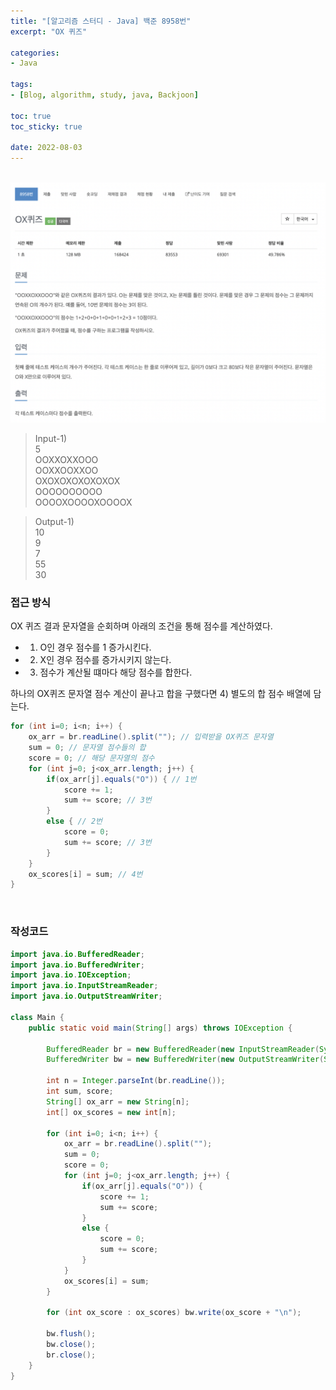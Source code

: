 ```yaml
--- 
title: "[알고리즘 스터디 - Java] 백준 8958번" 
excerpt: "OX 퀴즈" 

categories: 
- Java

tags: 
- [Blog, algorithm, study, java, Backjoon]

toc: true
toc_sticky: true

date: 2022-08-03
--- 
```


<br>

<center><img src="/assets/images/backjoon/8958.png"></center>

> Input-1) <br>
5 <br>
OOXXOXXOOO <br>
OOXXOOXXOO <br>
OXOXOXOXOXOXOX <br>
OOOOOOOOOO <br>
OOOOXOOOOXOOOOX <br>

> Output-1) <br>
10 <br>
9 <br>
7 <br>
55 <br>
30 <br>

### 접근 방식
OX 퀴즈 결과 문자열을 순회하며 아래의 조건을 통해 점수를 계산하였다.
- 1) O인 경우 점수를 1 증가시킨다.
- 2) X인 경우 점수를 증가시키지 않는다.
- 3) 점수가 계산될 떄마다 해당 점수를 합한다.

하나의 OX퀴즈 문자열 점수 계산이 끝나고 합을 구했다면 4) 별도의 합 점수 배열에 담는다.

```java
for (int i=0; i<n; i++) {
    ox_arr = br.readLine().split(""); // 입력받을 OX퀴즈 문자열
    sum = 0; // 문자열 점수들의 합
    score = 0; // 해당 문자열의 점수
    for (int j=0; j<ox_arr.length; j++) {
        if(ox_arr[j].equals("O")) { // 1번
            score += 1; 
            sum += score; // 3번
        }
        else { // 2번
            score = 0;
            sum += score; // 3번
        }
    }
    ox_scores[i] = sum; // 4번
}
```

<br>

### 작성코드
```java
import java.io.BufferedReader;
import java.io.BufferedWriter;
import java.io.IOException;
import java.io.InputStreamReader;
import java.io.OutputStreamWriter;

class Main {
    public static void main(String[] args) throws IOException {
        
        BufferedReader br = new BufferedReader(new InputStreamReader(System.in));
        BufferedWriter bw = new BufferedWriter(new OutputStreamWriter(System.out));

        int n = Integer.parseInt(br.readLine());
        int sum, score;
        String[] ox_arr = new String[n];
        int[] ox_scores = new int[n];

        for (int i=0; i<n; i++) {
            ox_arr = br.readLine().split("");
            sum = 0;
            score = 0;
            for (int j=0; j<ox_arr.length; j++) {
                if(ox_arr[j].equals("O")) {
                    score += 1;
                    sum += score;
                }
                else {
                    score = 0;
                    sum += score;
                }
            }
            ox_scores[i] = sum;
        }

        for (int ox_score : ox_scores) bw.write(ox_score + "\n");
        
        bw.flush();
        bw.close();
        br.close();
    }
}
```